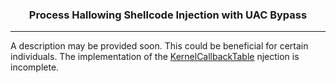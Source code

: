 <!-- Heading -->
<h3 align="center">Process Hallowing Shellcode Injection with UAC Bypass</h3>
 <!-- About section -->

---
A description may be provided soon. This could be beneficial for certain individuals. The implementation of the [KernelCallbackTable](https://captmeelo.com/redteam/maldev/2022/04/21/kernelcallbacktable-injection.html) njection is incomplete.
